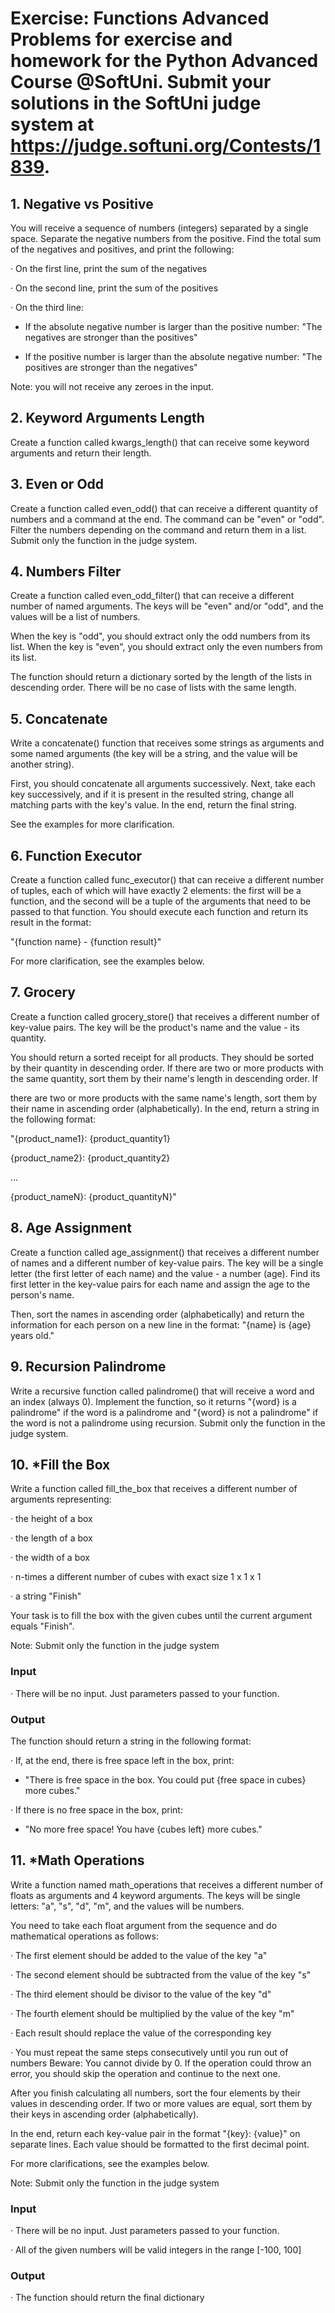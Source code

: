 # Exercise: Functions Advanced Problems for exercise and homework for the Python Advanced Course @SoftUni. Submit your solutions in the SoftUni judge system at https://judge.softuni.org/Contests/1839.

## 1. Negative vs Positive

You will receive a sequence of numbers (integers) separated by a single space. Separate the negative numbers from the positive. Find the total sum of the negatives and positives, and print the following:

· On the first line, print the sum of the negatives

· On the second line, print the sum of the positives

· On the third line:

* If the absolute negative number is larger than the positive number: "The negatives are stronger than the positives"

* If the positive number is larger than the absolute negative number: "The positives are stronger than the negatives"

Note: you will not receive any zeroes in the input.

## 2. Keyword Arguments Length

Create a function called kwargs_length() that can receive some keyword arguments and return their length.


## 3. Even or Odd

Create a function called even_odd() that can receive a different quantity of numbers and a command at the end. The command can be "even" or "odd". Filter the numbers depending on the command and return them in a list. Submit only the function in the judge system.

## 4. Numbers Filter

Create a function called even_odd_filter() that can receive a different number of named arguments. The keys will be "even" and/or "odd", and the values will be a list of numbers.

When the key is "odd", you should extract only the odd numbers from its list. When the key is "even", you should extract only the even numbers from its list.

The function should return a dictionary sorted by the length of the lists in descending order. There will be no case of lists with the same length.

## 5. Concatenate

Write a concatenate() function that receives some strings as arguments and some named arguments (the key will be a string, and the value will be another string).

First, you should concatenate all arguments successively. Next, take each key successively, and if it is present in the resulted string, change all matching parts with the key's value. In the end, return the final string.

See the examples for more clarification.

## 6. Function Executor

Create a function called func_executor() that can receive a different number of tuples, each of which will have exactly 2 elements: the first will be a function, and the second will be a tuple of the arguments that need to be passed to that function. You should execute each function and return its result in the format:

"{function name} - {function result}"

For more clarification, see the examples below.

## 7. Grocery

Create a function called grocery_store() that receives a different number of key-value pairs. The key will be the product's name and the value - its quantity.

You should return a sorted receipt for all products. They should be sorted by their quantity in descending order. If there are two or more products with the same quantity, sort them by their name's length in descending order. If

there are two or more products with the same name's length, sort them by their name in ascending order (alphabetically). In the end, return a string in the following format:

"{product_name1}: {product_quantity1}

{product_name2}: {product_quantity2}

…

{product_nameN}: {product_quantityN}"

## 8. Age Assignment

Create a function called age_assignment() that receives a different number of names and a different number of key-value pairs. The key will be a single letter (the first letter of each name) and the value - a number (age). Find its first letter in the key-value pairs for each name and assign the age to the person's name.

Then, sort the names in ascending order (alphabetically) and return the information for each person on a new line in the format: "{name} is {age} years old."

## 9. Recursion Palindrome

Write a recursive function called palindrome() that will receive a word and an index (always 0). Implement the function, so it returns "{word} is a palindrome" if the word is a palindrome and "{word} is not a palindrome" if the word is not a palindrome using recursion. Submit only the function in the judge system.

## 10. *Fill the Box

Write a function called fill_the_box that receives a different number of arguments representing:

· the height of a box

· the length of a box

· the width of a box

· n-times a different number of cubes with exact size 1 x 1 x 1

· a string "Finish"

Your task is to fill the box with the given cubes until the current argument equals "Finish".

Note: Submit only the function in the judge system

### Input

· There will be no input. Just parameters passed to your function.

### Output

The function should return a string in the following format:

· If, at the end, there is free space left in the box, print:

* "There is free space in the box. You could put {free space in cubes} more cubes."

· If there is no free space in the box, print:

* "No more free space! You have {cubes left} more cubes."

## 11. *Math Operations

Write a function named math_operations that receives a different number of floats as arguments and 4 keyword arguments. The keys will be single letters: "a", "s", "d", "m", and the values will be numbers.

You need to take each float argument from the sequence and do mathematical operations as follows:

· The first element should be added to the value of the key "a"

· The second element should be subtracted from the value of the key "s"

· The third element should be divisor to the value of the key "d"

· The fourth element should be multiplied by the value of the key "m"

· Each result should replace the value of the corresponding key

· You must repeat the same steps consecutively until you run out of numbers
Beware: You cannot divide by 0. If the operation could throw an error, you should skip the operation and continue to the next one.

After you finish calculating all numbers, sort the four elements by their values in descending order. If two or more values are equal, sort them by their keys in ascending order (alphabetically).

In the end, return each key-value pair in the format "{key}: {value}" on separate lines. Each value should be formatted to the first decimal point.

For more clarifications, see the examples below.

Note: Submit only the function in the judge system

### Input

· There will be no input. Just parameters passed to your function.

· All of the given numbers will be valid integers in the range [-100, 100]

### Output

· The function should return the final dictionary
